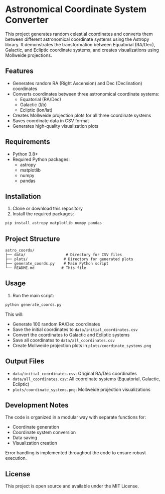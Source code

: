 # Astronomical Coordinate System Converter

This project generates random celestial coordinates and converts them between different astronomical coordinate systems using the Astropy library. It demonstrates the transformation between Equatorial (RA/Dec), Galactic, and Ecliptic coordinate systems, and creates visualizations using Mollweide projections.

## Features

- Generates random RA (Right Ascension) and Dec (Declination) coordinates
- Converts coordinates between three astronomical coordinate systems:
  - Equatorial (RA/Dec)
  - Galactic (l/b)
  - Ecliptic (lon/lat)
- Creates Mollweide projection plots for all three coordinate systems
- Saves coordinate data in CSV format
- Generates high-quality visualization plots

## Requirements

- Python 3.8+
- Required Python packages:
  - astropy
  - matplotlib
  - numpy
  - pandas

## Installation

1. Clone or download this repository
2. Install the required packages:

```bash
pip install astropy matplotlib numpy pandas
```

## Project Structure

```
astro_coords/
├── data/                  # Directory for CSV files
├── plots/                # Directory for generated plots
├── generate_coords.py    # Main Python script
└── README.md            # This file
```

## Usage

1. Run the main script:

```bash
python generate_coords.py
```

This will:
- Generate 100 random RA/Dec coordinates
- Save the initial coordinates to `data/initial_coordinates.csv`
- Convert the coordinates to Galactic and Ecliptic systems
- Save all coordinates to `data/all_coordinates.csv`
- Create Mollweide projection plots in `plots/coordinate_systems.png`

## Output Files

- `data/initial_coordinates.csv`: Original RA/Dec coordinates
- `data/all_coordinates.csv`: All coordinate systems (Equatorial, Galactic, Ecliptic)
- `plots/coordinate_systems.png`: Mollweide projection visualizations

## Development Notes

The code is organized in a modular way with separate functions for:
- Coordinate generation
- Coordinate system conversion
- Data saving
- Visualization creation

Error handling is implemented throughout the code to ensure robust execution.

## License

This project is open source and available under the MIT License.

